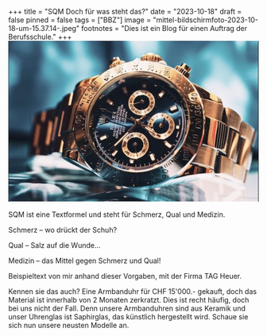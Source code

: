 +++
title = "SQM Doch für was steht das?"
date = "2023-10-18"
draft = false
pinned = false
tags = ["BBZ"]
image = "mittel-bildschirmfoto-2023-10-18-um-15.37.14-.jpeg"
footnotes = "Dies ist ein Blog für einen Auftrag der Berufsschule."
+++
![](mittel-bildschirmfoto-2023-10-18-um-15.37.14-.jpeg)

SQM ist eine Textformel und steht für Schmerz, Qual und Medizin. 

Schmerz – wo drückt der Schuh?

Qual – Salz auf die Wunde...

Medizin – das Mittel gegen Schmerz und Qual!

Beispieltext von mir anhand dieser Vorgaben, mit der Firma TAG Heuer.

Kennen sie das auch? Eine Armbanduhr für CHF 15'000.- gekauft, doch das Material ist innerhalb von 2 Monaten zerkratzt. Dies ist recht häufig, doch bei uns nicht der Fall. Denn unsere Armbanduhren sind aus Keramik und unser Uhrenglas ist Saphirglas, das künstlich hergestellt wird. Schaue sie sich nun unsere neusten Modelle an.